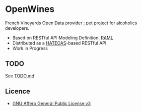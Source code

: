OpenWines
=========

French Vineyards Open Data provider ; pet project for alcoholics developers.


- Based on RESTful API Modeling Definition, [RAML](http://raml.org/)
- Distributed as a [HATEOAS](http://en.wikipedia.org/wiki/HATEOAS)-based RESTful API
- Work in Progress
 

## TODO

See [TODO.md]()


## Licence

- [GNU Affero General Public License v3](https://www.gnu.org/licenses/agpl-3.0.txt)
